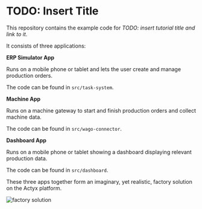# TODO: Insert Title

This repository contains the example code for *TODO: insert tutorial title and link to it*.

It consists of three applications:

**ERP Simulator App**

Runs on a mobile phone or tablet and lets the user create and manage production orders.

The code can be found in `src/task-system`.

**Machine App**

Runs on a machine gateway to start and finish production orders and collect machine data.

The code can be found in `src/wago-connector`.

**Dashboard App**

Runs on a mobile phone or tablet showing a dashboard displaying relevant production data.

The code can be found in `src/dashboard`.

These three apps together form an imaginary, yet realistic, factory solution on the Actyx platform.

![factory solution](images/tutorials/dx1-tutorial/factory-solution.svg)